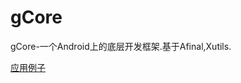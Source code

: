gCore
=====

gCore-一个Android上的底层开发框架.基于Afinal,Xutils.

<a href="https://github.com/gulup/QDFreeDown">应用例子</a>
